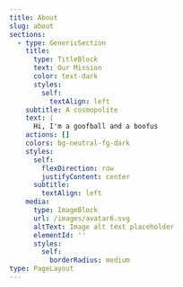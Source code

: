```yaml
---
title: About
slug: about
sections:
  - type: GenericSection
    title:
      type: TitleBlock
      text: Our Mission
      color: text-dark
      styles:
        self:
          textAlign: left
    subtitle: A cosmopolite
    text: |
      Hi, I'm a goofball and a boofus
    actions: []
    colors: bg-neutral-fg-dark
    styles:
      self:
        flexDirection: row
        justifyContent: center
      subtitle:
        textAlign: left
    media:
      type: ImageBlock
      url: /images/avatar6.svg
      altText: Image alt text placeholder
      elementId: ''
      styles:
        self:
          borderRadius: medium
type: PageLayout
---
```

